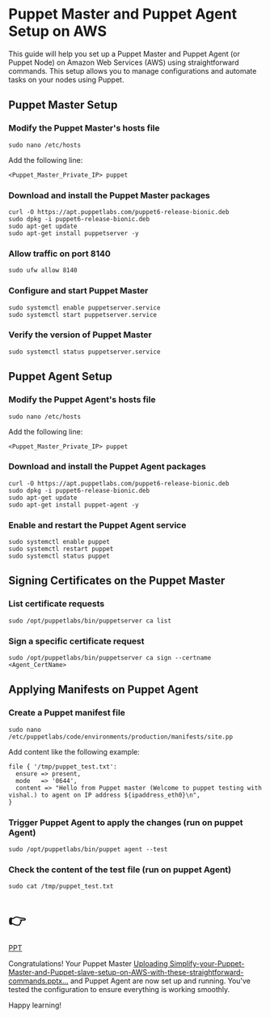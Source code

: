 
# Puppet Master and Puppet Agent Setup on AWS

This guide will help you set up a Puppet Master and Puppet Agent (or Puppet Node) on Amazon Web Services (AWS) using straightforward commands. This setup allows you to manage configurations and automate tasks on your nodes using Puppet.

## Puppet Master Setup

### Modify the Puppet Master's hosts file

```
sudo nano /etc/hosts
```

Add the following line:

```
<Puppet_Master_Private_IP> puppet
```

### Download and install the Puppet Master packages

```
curl -O https://apt.puppetlabs.com/puppet6-release-bionic.deb
sudo dpkg -i puppet6-release-bionic.deb
sudo apt-get update
sudo apt-get install puppetserver -y
```

### Allow traffic on port 8140

```
sudo ufw allow 8140
```

### Configure and start Puppet Master

```
sudo systemctl enable puppetserver.service
sudo systemctl start puppetserver.service
```

### Verify the version of Puppet Master

```
sudo systemctl status puppetserver.service
```

## Puppet Agent Setup

### Modify the Puppet Agent's hosts file

```
sudo nano /etc/hosts
```

Add the following line:

```
<Puppet_Master_Private_IP> puppet
```

### Download and install the Puppet Agent packages

```
curl -O https://apt.puppetlabs.com/puppet6-release-bionic.deb
sudo dpkg -i puppet6-release-bionic.deb
sudo apt-get update
sudo apt-get install puppet-agent -y
```

### Enable and restart the Puppet Agent service

```
sudo systemctl enable puppet
sudo systemctl restart puppet
sudo systemctl status puppet
```

## Signing Certificates on the Puppet Master

### List certificate requests

```
sudo /opt/puppetlabs/bin/puppetserver ca list
```

### Sign a specific certificate request

```
sudo /opt/puppetlabs/bin/puppetserver ca sign --certname <Agent_CertName>
```

## Applying Manifests on Puppet Agent

### Create a Puppet manifest file

```
sudo nano /etc/puppetlabs/code/environments/production/manifests/site.pp
```

Add content like the following example:

```
file { '/tmp/puppet_test.txt':
  ensure => present,
  mode   => '0644',
  content => "Hello from Puppet master (Welcome to puppet testing with vishal.) to agent on IP address ${ipaddress_eth0}\n",
}
```

### Trigger Puppet Agent to apply the changes (run on puppet Agent)

```
sudo /opt/puppetlabs/bin/puppet agent --test
```

### Check the content of the test file (run on puppet Agent)

```
sudo cat /tmp/puppet_test.txt

```
# 👉
[PPT](https://github.com/vishal815/Puppet_Master_and_Puppet_slave_setup_on_AWS/files/12306792/Simplify-your-Puppet-Master-and-Puppet-slave-setup-on-AWS-with-these-straightforward-commands.pptx)


Congratulations! Your Puppet Master [Uploading Simplify-your-Puppet-Master-and-Puppet-slave-setup-on-AWS-with-these-straightforward-commands.pptx…]()
and Puppet Agent are now set up and running. You've tested the configuration to ensure everything is working smoothly.

Happy learning!

